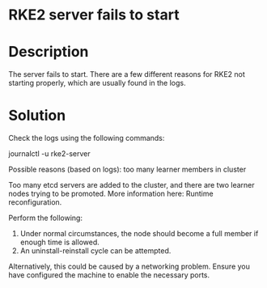 ﻿# RKE2 server fails to start

# Description

The server fails to start. There are a few different reasons for RKE2 not starting properly, which are usually found in the logs.

# Solution

Check the logs using the following commands:

journalctl -u rke2-server

Possible reasons (based on logs): too many learner members in cluster

Too many etcd servers are added to the cluster, and there are two learner nodes trying to be promoted. More information here: Runtime reconfiguration.

Perform the following:

1. Under normal circumstances, the node should become a full member if enough time is allowed.
2. An uninstall-reinstall cycle can be attempted.

Alternatively, this could be caused by a networking problem. Ensure you have configured the machine to enable the necessary ports.
